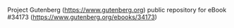 Project Gutenberg (https://www.gutenberg.org) public repository for eBook #34173 (https://www.gutenberg.org/ebooks/34173)
